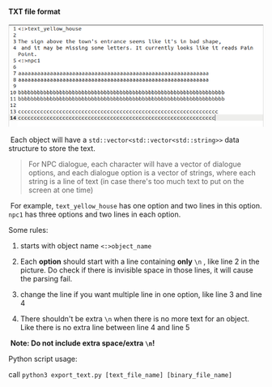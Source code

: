#### TXT file format

![image-20231108195029161](image-20231108195029161.png)

​	Each object will have a `std::vector<std::vector<std::string>>` data structure to store the text. 

> For NPC dialogue, each character will have a vector of dialogue options, and each dialogue option is a vector of strings, where each string is a line of text (in case there's too much text to put on the screen at one time)

​	 For example, `text_yellow_house`  has one option and two lines in this option. `npc1` has three options 	and two lines in each option.

Some rules:

1. starts with object name
   `<:>object_name`

2. Each **option** should start with a line containing **only** `\n` , like line 2 in the picture. Do check if there is invisible space in those lines, it will cause the parsing fail.

3. change the line if you want multiple line in one option, like line 3 and line 4

4. There shouldn't be extra `\n` when there is no more text for an object. Like there is no extra line between line 4 and line 5

​	**Note: Do not include extra space/extra `\n`!**



Python script usage:

call `python3 export_text.py [text_file_name] [binary_file_name]`
